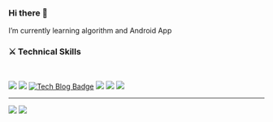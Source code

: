 ### Hi there 👋
I’m currently learning algorithm and Android App&nbsp;&nbsp;

<h3><b>⚔ Technical Skills</b></h3>
</br>
	
<img src="https://img.shields.io/badge/-Python-000000?style=flat&logo=Python"/></a> 
<img src="https://img.shields.io/badge/github-181717?style=flat&logo=github&logoColor=white"/></a> 
[![Tech Blog Badge](http://img.shields.io/badge/-Tech%20blog-orange?style=flat-square&logo=&link=https://zzsza.github.io/)](https://blog.naver.com/wldudwldhd)</a> 
<img src="https://img.shields.io/badge/HTML5-E34F26?style=flat-square&logo=HTML5&logoColor=white"/></a>
<img src="https://img.shields.io/badge/VSCode-1572B6?style=flat-square&logo=VSCode&logoColor=white"/></a>
<img src="https://img.shields.io/badge/C-00599C?style=flat-square&logo=c%2B%2B&logoColor=white"/></a> 
<hr>

![](https://github-readme-stats.vercel.app/api?username=jiyoungzero&show_icons=true&theme=default)</a> ![](https://github-readme-stats.vercel.app/api/top-langs/?username=jiyoungzero&layout=compact&theme=default)</a>
#

            
<!--
**jiyoungzero/jiyoungzero** is a ✨ _special_ ✨ repository because its `README.md` (this file) appears on your GitHub profile.

Here are some ideas to get you started:

- 🔭 I’m currently working on ...
- 🌱 I’m currently learning algorithm and Adroid App
- 👯 I’m looking to collaborate on ...
- 🤔 I’m looking for help with ...
- 💬 Ask me about ...
- 📫 How to reach me: ...
- 😄 Pronouns: ...
- ⚡ Fun fact: ...
-->

